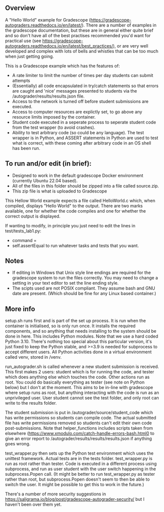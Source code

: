 Overview
--------
A "Hello World" example for Gradescope (https://gradescope-autograders.readthedocs.io/en/latest/). There are a number of examples in the gradescope documentation, but these are in general either quite brief and so don't have all of the best practises recommended you'd want for practical use (see https://gradescope-autograders.readthedocs.io/en/latest/best_practices/), or are very well developed and complex with lots of bells and whistles that can be too much when just getting going.

This is a Gradescope example which has the features of:
 - A rate limiter to limit the number of times per day students can submit attempts
 - (Essentially) all code encapsulated in try/catch statements so that errors are caught and 'nice' messages presented to students via the /autograder/results/results.json file.
 - Access to the network is turned off before student submissions are executed.
 - Access to computer resources are explictly set, to go above any resource limits imposed by the container.
 - Student code executed in a seperate process to seperate student code from the test wrapper (to avoid crashes).
 - Ability to test arbitrary code (so could be any language). The test wrapper is in Python, and ASSERT statements in Python are used to test what is correct, with these coming after arbitrary code in an OS shell has been run.

To run and/or edit (in brief):
------------------------------
 - Designed to work in the default gradescope Docker environment (currently Ubuntu 22.04 based).
 - All of the files in this folder should be zipped into a file called source.zip.
 - This zip file is what is uploaded to Gradescope

This Hellow World example expects a file called HelloWorld.c which, when compiled, displays "Hello World" to the output. There are two marks available, one for whether the code compiles and one for whether the correct output is displayed.

If wanting to modify, in principle you just need to edit the lines in test/tests_lab1.py:
 - command =
 - self.assertEqual
to run whatever tasks and tests that you want. 

Notes
-----
 - If editing in Windows that Unix style line endings are required for the gradescope system to run the files correctly. You may need to change a setting in your text editor to set the line ending style. 
 - The scipts used are not POSIX compliant. They assume bash and GNU date are present. (Which should be fine for any Linux based container.)

More info
--------- 
setup.sh runs first and is part of the set up process. It is run when the container is initialised, so is only run once. It installs the required components, and so anything that needs installing to the system should be done in here. This includes Python modules. Note that we use a hard coded Python 3.10. There's nothing too special about this particular version, it's just fixed to keep the Python stable, and >=3.9 is needed for subprocess to accept different users. All Python activities done in a virtual environment called venv, stored in /venv.

run_autograder.sh is called whenever a new student submission is received. This first makes 2 users: student which is for running the code, and tester which does anything else which touches the code. Other actions run as root. You could do basically everything as tester (see note on Python below) but I don't at the moment. This aims to be in-line with gradescope where setup runs as root, but anything interacting with the code is run as an unprivileged user. User student cannot see the test folder, and only root can write to the results folder. 

The student submission is put in /autograder/source/student_code which has write permissions so students can compile code. The actual submitted file has write permissions removed so students can't edit their own code post-submissions. Note that helper_functions includes scripts taken from elsewhere (https://www.xmodulo.com/catch-handle-errors-bash.html0 to give an error report to /autograder/results/results/results.json if anything goes wrong.
 
test_wrapper.py then sets up the Python test environment which uses the unittest framework. Actual tests are in the tests folder. test_wrapper.py is run as root rather than tester. Code is executed in a different process using subprocess, and run as user student with the user switch happening in the subprocess.Popen call. (It might be better to run test_wrapper.py as tester rather than root, but subprocess.Popen doesn't seem to then be able to switch the user. It might be possible to get this to work in the future.)

There's a number of more security suggestions in https://saligrama.io/blog/post/gradescope-autograder-security/
 but I haven't been over them yet.